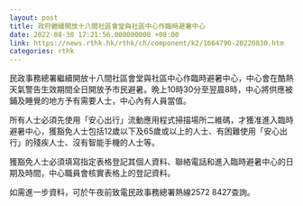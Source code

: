 ```yaml
---
layout: post
title: 政府繼續開放十八間社區會堂與社區中心作臨時避暑中心
date: 2022-08-30 17:21:56.000000000 +08:00
link: https://news.rthk.hk/rthk/ch/component/k2/1664790-20220830.htm
categories: rthk
---
```


民政事務總署繼續開放十八間社區會堂與社區中心作臨時避暑中心，中心會在酷熱天氣警告生效期間全日開放予市民避暑。晩上10時30分至翌晨8時，中心將供應被鋪及睡覺的地方予有需要人士，中心內有人員當值。
 
所有人士必須先使用「安心出行」流動應用程式掃描場所二維碼，才獲准進入臨時避暑中心，獲豁免人士包括12歲以下及65歲或以上的人士、有困難使用「安心出行」的殘疾人士、沒有智能手機的人士等。

獲豁免人士必須填寫指定表格登記其個人資料、聯絡電話和進入臨時避暑中心的日期及時間，中心職員會核實表格上的登記資料。

如需進一步資料，可於午夜前致電民政事務總署熱線2572 8427查詢。
